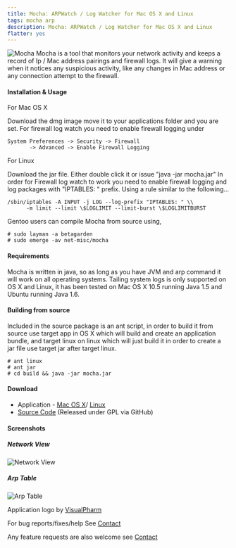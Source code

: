 ```yaml
---
title: Mocha: ARPWatch / Log Watcher for Mac OS X and Linux
tags: mocha arp
description: Mocha: ARPWatch / Log Watcher for Mac OS X and Linux
flatter: yes
---
```


![Mocha](images/mocha/mocha256.png "Mocha") Mocha is a tool that monitors
your network activity and keeps a record of Ip / Mac address
pairings and firewall logs. It will give a warning when it notices any
suspicious activity, like any changes in Mac address or any connection
attempt to the firewall.


#### Installation & Usage

For Mac OS X

 Download the dmg image move it to your applications folder and you are
 set. For firewall log watch you need to enable firewall logging under


    System Preferences -> Security -> Firewall 
           -> Advanced -> Enable Firewall Logging

For Linux

 Download the jar file. Either double click it or issue "java -jar mocha.jar"
 In order for Firewall log watch to work you need to enable firewall
 logging and log packages with "IPTABLES: " prefix. Using a rule similar
 to the following...


    /sbin/iptables -A INPUT -j LOG --log-prefix "IPTABLES: " \\
          -m limit --limit \$LOGLIMIT --limit-burst \$LOGLIMITBURST

Gentoo users can compile Mocha from source using,

    # sudo layman -a betagarden
    # sudo emerge -av net-misc/mocha

#### Requirements

Mocha is written in java, so as long as you have JVM and arp command it
will work on all operating systems. Tailing system logs is only
supported on OS X and Linux, it has been tested on Mac OS X 10.5
running Java 1.5 and Ubuntu running Java 1.6.


#### Building from source


Included in the source package is an ant script, in order to build it
from source use target app in OS X which will build and create an
application bundle, and target linux on linux which will just build it
in order to create a jar file use target jar after target linux.

    # ant linux 
    # ant jar
    # cd build && java -jar mocha.jar


#### Download
 - Application - 
[Mac OS X](http://cloud.github.com/downloads/nakkaya/mocha/Mocha-1.1.1.dmg)/
[Linux](http://cloud.github.com/downloads/nakkaya/mocha/Mocha-1.1.1.jar)
 - [Source Code](http://github.com/nakkaya/mocha/tree/master) 
(Released under GPL via GitHub)

#### Screenshots

##### Network View 

![Network View](images/mocha/gui1.png "Network View")

##### Arp Table 

![Arp Table](images/mocha/gui2.png "Arp Table")

Application logo by [VisualPharm](http://www.visualpharm.com)

For bug reports/fixes/help See [Contact](/contact.html)

Any feature requests are also welcome see [Contact](/contact.html)
